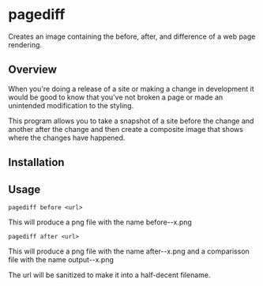 pagediff
========

Creates an image containing the before, after, and difference of a web page rendering.

Overview
--------

When you're doing a release of a site or making a change in development it 
would be good to know that you've not broken a page or made an unintended 
modification to the styling.

This program allows you to take a snapshot of a site before the change and
another after the change and then create a composite image that shows where
the changes have happened.

Installation
------------

Usage
-----

    pagediff before <url>

This will produce a png file with the name before-<url>-<width>x<height>.png

    pagediff after <url>

This will produce a png file with the name after-<url>-<width>x<height>.png
and a comparisson file with the name output-<url>-<width>x<height>.png

The url will be sanitized to make it into a half-decent filename.

